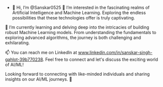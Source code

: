 - 👋 Hi, I’m @Sanskar0525
👀 I’m interested in the fascinating realms of Artificial Intelligence and Machine Learning. Exploring the endless possibilities that these technologies offer is truly captivating.

🌱 I’m currently learning and delving deep into the intricacies of building robust Machine Learning models. From understanding the fundamentals to exploring advanced algorithms, the journey is both challenging and exhilarating.

📫 You can reach me on LinkedIn at www.linkedin.com/in/sanskar-singh-gahlot-39b770238. Feel free to connect and let's discuss the exciting world of AI/ML!

Looking forward to connecting with like-minded individuals and sharing insights on our AI/ML journeys. 🚀
<!---
Sanskar0525/Sanskar0525 is a ✨ special ✨ repository because its `README.md` (this file) appears on your GitHub profile.
You can click the Preview link to take a look at your changes.
--->
